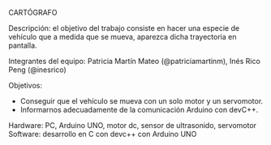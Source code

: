 CARTÓGRAFO

Descripción: el objetivo del trabajo consiste en hacer una especie de vehículo que a medida que se mueva, aparezca dicha trayectoria en pantalla.

Integrantes del equipo: 
Patricia Martín Mateo (@patriciamartinm), Inés Rico Peng (@inesrico)

Objetivos: 
- Conseguir que el vehículo se mueva con un solo motor y un servomotor.
- Informarnos adecuadamente de la comunicación Arduino con devC++.

Hardware: PC, Arduino UNO, motor dc, sensor de ultrasonido, servomotor
Software: desarrollo en C con devc++ con Arduino UNO
